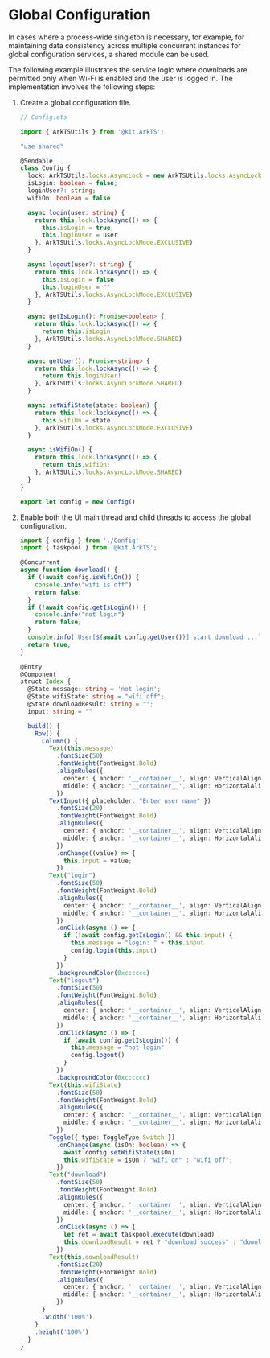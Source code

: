 # Global Configuration

In cases where a process-wide singleton is necessary, for example, for maintaining data consistency across multiple concurrent instances for global configuration services, a shared module can be used.

The following example illustrates the service logic where downloads are permitted only when Wi-Fi is enabled and the user is logged in. The implementation involves the following steps:

1. Create a global configuration file.

   ```ts
   // Config.ets
   
   import { ArkTSUtils } from '@kit.ArkTS';
   
   "use shared"
   
   @Sendable
   class Config {
     lock: ArkTSUtils.locks.AsyncLock = new ArkTSUtils.locks.AsyncLock
     isLogin: boolean = false;
     loginUser?: string;
     wifiOn: boolean = false
   
     async login(user: string) {
       return this.lock.lockAsync(() => {
         this.isLogin = true;
         this.loginUser = user
       }, ArkTSUtils.locks.AsyncLockMode.EXCLUSIVE)
     }
   
     async logout(user?: string) {
       return this.lock.lockAsync(() => {
         this.isLogin = false
         this.loginUser = ""
       }, ArkTSUtils.locks.AsyncLockMode.EXCLUSIVE)
     }
   
     async getIsLogin(): Promise<boolean> {
       return this.lock.lockAsync(() => {
         return this.isLogin
       }, ArkTSUtils.locks.AsyncLockMode.SHARED)
     }
   
     async getUser(): Promise<string> {
       return this.lock.lockAsync(() => {
         return this.loginUser!
       }, ArkTSUtils.locks.AsyncLockMode.SHARED)
     }
   
     async setWifiState(state: boolean) {
       return this.lock.lockAsync(() => {
         this.wifiOn = state
       }, ArkTSUtils.locks.AsyncLockMode.EXCLUSIVE)
     }
   
     async isWifiOn() {
       return this.lock.lockAsync(() => {
         return this.wifiOn;
       }, ArkTSUtils.locks.AsyncLockMode.SHARED)
     }
   }
   
   export let config = new Config()
   ```
   <!-- @[global_config](https://gitee.com/openharmony/applications_app_samples/blob/master/code/DocsSample/ArkTS/ArkTsConcurrent/ApplicationMultithreadingDevelopment/PracticalCases/entry/src/main/ets/managers/Config.ets) -->

2. Enable both the UI main thread and child threads to access the global configuration.

   ```ts
   import { config } from './Config'
   import { taskpool } from '@kit.ArkTS';
   
   @Concurrent
   async function download() {
     if (!await config.isWifiOn()) {
       console.info("wifi is off")
       return false;
     }
     if (!await config.getIsLogin()) {
       console.info("not login")
       return false;
     }
     console.info(`User[${await config.getUser()}] start download ...`)
     return true;
   }
   
   @Entry
   @Component
   struct Index {
     @State message: string = 'not login';
     @State wifiState: string = "wifi off";
     @State downloadResult: string = "";
     input: string = ""
   
     build() {
       Row() {
         Column() {
           Text(this.message)
             .fontSize(50)
             .fontWeight(FontWeight.Bold)
             .alignRules({
               center: { anchor: '__container__', align: VerticalAlign.Center },
               middle: { anchor: '__container__', align: HorizontalAlign.Center }
             })
           TextInput({ placeholder: "Enter user name" })
             .fontSize(20)
             .fontWeight(FontWeight.Bold)
             .alignRules({
               center: { anchor: '__container__', align: VerticalAlign.Center },
               middle: { anchor: '__container__', align: HorizontalAlign.Center }
             })
             .onChange((value) => {
               this.input = value;
             })
           Text("login")
             .fontSize(50)
             .fontWeight(FontWeight.Bold)
             .alignRules({
               center: { anchor: '__container__', align: VerticalAlign.Center },
               middle: { anchor: '__container__', align: HorizontalAlign.Center }
             })
             .onClick(async () => {
               if (!await config.getIsLogin() && this.input) {
                 this.message = "login: " + this.input
                 config.login(this.input)
               }
             })
             .backgroundColor(0xcccccc)
           Text("logout")
             .fontSize(50)
             .fontWeight(FontWeight.Bold)
             .alignRules({
               center: { anchor: '__container__', align: VerticalAlign.Center },
               middle: { anchor: '__container__', align: HorizontalAlign.Center }
             })
             .onClick(async () => {
               if (await config.getIsLogin()) {
                 this.message = "not login"
                 config.logout()
               }
             })
             .backgroundColor(0xcccccc)
           Text(this.wifiState)
             .fontSize(50)
             .fontWeight(FontWeight.Bold)
             .alignRules({
               center: { anchor: '__container__', align: VerticalAlign.Center },
               middle: { anchor: '__container__', align: HorizontalAlign.Center }
             })
           Toggle({ type: ToggleType.Switch })
             .onChange(async (isOn: boolean) => {
               await config.setWifiState(isOn)
               this.wifiState = isOn ? "wifi on" : "wifi off";
             })
           Text("download")
             .fontSize(50)
             .fontWeight(FontWeight.Bold)
             .alignRules({
               center: { anchor: '__container__', align: VerticalAlign.Center },
               middle: { anchor: '__container__', align: HorizontalAlign.Center }
             })
             .onClick(async () => {
               let ret = await taskpool.execute(download)
               this.downloadResult = ret ? "download success" : "download fail";
             })
           Text(this.downloadResult)
             .fontSize(20)
             .fontWeight(FontWeight.Bold)
             .alignRules({
               center: { anchor: '__container__', align: VerticalAlign.Center },
               middle: { anchor: '__container__', align: HorizontalAlign.Center }
             })
         }
         .width('100%')
       }
       .height('100%')
     }
   }
   ```
   <!-- @[access_global_config](https://gitee.com/openharmony/applications_app_samples/blob/master/code/DocsSample/ArkTS/ArkTsConcurrent/ApplicationMultithreadingDevelopment/PracticalCases/entry/src/main/ets/managers/GlobalConfigurationGuide.ets) -->
